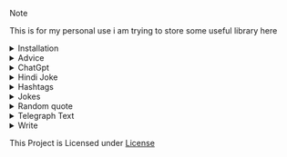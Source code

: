 > [!NOTE]
> This is for my personal use i am trying to store some useful library here


<details>
  <summary>Installation</summary>

```sh
pip install git+https://github.com/Vivekkumar-IN/TheApi@main
```
</details>

<details>
  <summary>Advice</summary>


  ```python

  from TheApi import api

  advice = api.get_advice()
  
  print(advice)

  ```

  Result of print(advice):

  ```python
  
{'results': 'If you are feeling down, try holding a pencil between your top lip and your nose for five minutes.', 'join': '@TheTeamVivek', 'success': True}

  ```
</details>


<details>
  <summary>ChatGpt</summary>


  ```python
  from TheApi import api

  results= api.chatgpt("hello ai")

  print(results)
  ```
  Result of print(results):

  ```python

  {'results': 'Hello! How can I assist you today?', 'join': '@vk_zone', 'success': True}
  ```
</details>

<details>
  <summary>Hindi Joke </summary>


  ```python
  from TheApi import api

  joke = api.get_hindi_jokes()

  print(joke)

  ```
  Result of print(joke):

  ```python

  हमारे समाज में रीति रिवाज और प्रथाएं इतनी महान है कि एक निकम्मा पुरुष भी विवाह के बाद परमेश्वर बन जाता है 😆🤣😋😉
  ```
</details>

<details>
  <summary>Hashtags </summary>


  ```python
  from TheApi import api

  text = "telegram"

  hashtags = gen_hashtag(text)

  print(hashtags)

  ```
  Result of print(hashtags):

  ```python

  
Hashtags:
#telegram  #telegramchannel  #telegrama  #telegramstickers  #telegram0123378624  #telegramtakeover  #telegramaanimado  #telegrambot  #telegramer  #telegramstickerpack  #telegramsams  #telegramsam  #Telegrams  #telegramma  #telegramgp  #TelegramIsBetter

 similar hashtags:
#telegramchannel #telegrama #telegramstickers #telegram0123378624 #telegramtakeover #telegramaanimado #telegrambot #telegramer #telegramstickerpack #telegramsams #telegramsam #Telegrams #telegramma #telegramgp #TelegramIsBetter
  ```
</details>


<details>
<summary>Jokes</summary>


  ```python
  import json
  from TheApi import api

  response = api.get_jokes()

  data = json.loads(response)

  jokes = data["jokes"]
  num = 1
  Jokes = ""
  if isinstance(jokes, dict):
    
      for key in jokes:
          a = jokes[key]
          Jokes+=(f"{num}. {a}\n\n")
          num+=1
      print(Jokes)

  else:
      print(jokes["joke"])
  ```

  results of print
  ```python

  1. Two fish in a tank. One turns to the other and says, "Do you know how to drive this thing?"

  ```

  ```python

  response = api.get_jokes()
  # This will return 1 Jokes

  response = api.get_jokes(2)
  # This will return 1 Jokes

  # like this you can get 10 Jokes

  # if the number is greater then 10 in cause an exception returns 

  # Example : 

  import json
  from TheApi import api

  response = api.get_jokes(13)

  data = json.loads(response)

  jokes = data["jokes"]
  num = 1
  Jokes = ""
  if isinstance(jokes, dict):
    
      for key in jokes:
          a = jokes[key]
          Jokes+=(f"{num}. {a}\n\n")
          num+=1
      print(Jokes)

  else:
      print(jokes["joke"])

  # in this api.get_jokes(13) the jokes is greater then 10 so the an exception returns 


raise InvalidAmountError(amount)
  TheApi.errors.InvalidAmountError:Invalid amount of jokes requested: 11. Maximum allowed is 10. Minimum allowed is 1.

  ```
</details>
 


<details>
  <summary>Random quote</summary> 

  ```python
  from TheApi import api

  results= api.quote()

  print(results)

  ```

  Result of print(results):

  ```python


  {'quote': 'The truest greatness lies in being kind, the truest wisdom in a happy mind.', 'author': 'Ella Wheeler Wilcox', 'join': '@vk_zone'}

  ```
</details>




<details>
<summary>Telegraph Text</summary>

  ```python
  from TheApi import api
  title = "A Title for telegraph page"
  query = "text that you want to upload to telegraph"
  results= api.telegraph(title,query)

  print(results)

  ```
  Result of print(results):

  ```python

  {'results': 'https://telegra.ph/A-Title-for-telegraph-page-05-25', 'join': '@vk_zone', 'success': True}

   ```
</details>

<details>
  <summary>Write</summary>


  ```python

  from TheApi import api

  text = "Jai shree Ram"

  results= api.write(text)

  print(results)
  ```

  Result of print(results):

  ```python
  https://telegra.ph/file/63ff2e31cae67d511cfae.jpg

  ```
</details>


This Project is Licensed under [License](https://github.com/Vivekkumar-IN/TheApi)
